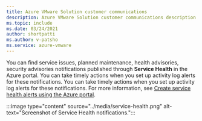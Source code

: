 ```yaml
---
title: Azure VMware Solution customer communications
description: Azure VMware Solution customer communications description.
ms.topic: include
ms.date: 03/24/2021
author: shortpatti
ms.author: v-patsho
ms.service: azure-vmware
---
```


<!-- Used in introduction.md and faq.yml -->

You can find service issues, planned maintenance, health advisories, security advisories notifications published through **Service Health** in the Azure portal. You can take timely actions when you set up activity log alerts for these notifications. You can take timely actions when you set up activity log alerts for these notifications. For more information, see [Create service health alerts using the Azure portal](../../service-health/alerts-activity-log-service-notifications-portal.md#create-service-health-alert-using-azure-portal).

:::image type="content" source="../media/service-health.png" alt-text="Screenshot of Service Health notifications.":::
